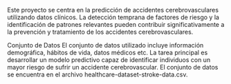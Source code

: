 Este proyecto se centra en la predicción de accidentes cerebrovasculares utilizando datos clínicos. La detección temprana de factores de riesgo y la identificación de patrones relevantes pueden contribuir significativamente a la prevención y tratamiento de los accidentes cerebrovasculares.

Conjunto de Datos
El conjunto de datos utilizado incluye información demográfica, hábitos de vida, datos médicos etc. La tarea principal es desarrollar un modelo predictivo capaz de identificar individuos con un mayor riesgo de sufrir un accidente cerebrovascular. El conjunto de datos se encuentra en el archivo healthcare-dataset-stroke-data.csv.
